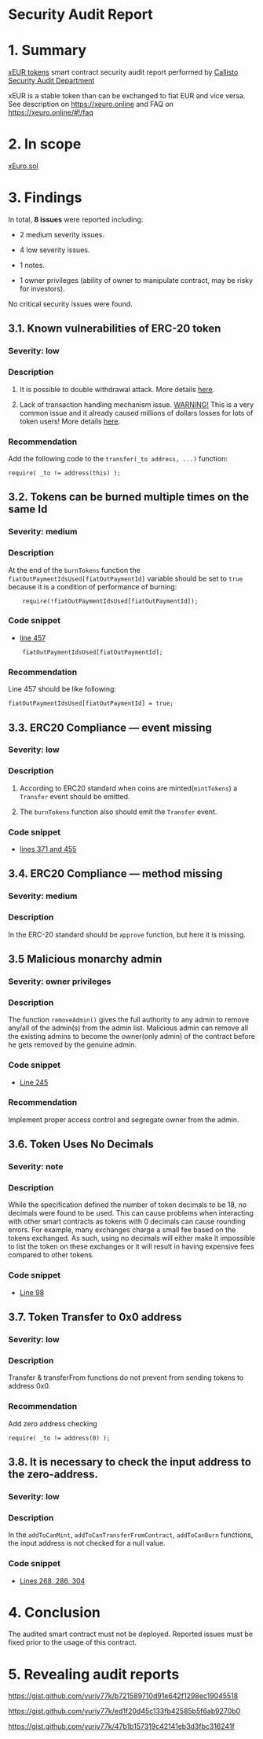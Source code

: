 # Security Audit Report

# 1. Summary

[xEUR tokens](https://etherscan.io/address/0xC31C61cf55fB5E646684AD8E8517793ec9A22c5e#code) smart contract security audit report performed by [Callisto Security Audit Department](https://github.com/EthereumCommonwealth/Auditing)

xEUR is a stable token than can be exchanged to fiat EUR and vice versa.
See description on https://xeuro.online and FAQ on https://xeuro.online/#!/faq

# 2. In scope

[xEuro.sol](https://etherscan.io/address/0xC31C61cf55fB5E646684AD8E8517793ec9A22c5e#code)

# 3. Findings

In total, **8 issues** were reported including:

- 2 medium severity issues.

- 4 low severity issues.

- 1 notes.

- 1 owner privileges (ability of owner to manipulate contract, may be risky for investors).

No critical security issues were found.

## 3.1. Known vulnerabilities of ERC-20 token

### Severity: low

### Description

1. It is possible to double withdrawal attack. More details [here](https://docs.google.com/document/d/1YLPtQxZu1UAvO9cZ1O2RPXBbT0mooh4DYKjA_jp-RLM/edit).

2. Lack of transaction handling mechanism issue. [WARNING!](https://gist.github.com/Dexaran/ddb3e89fe64bf2e06ed15fbd5679bd20)  This is a very common issue and it already caused millions of dollars losses for lots of token users! More details [here](https://docs.google.com/document/d/1Feh5sP6oQL1-1NHi-X1dbgT3ch2WdhbXRevDN681Jv4/edit).

### Recommendation

Add the following code to the `transfer(_to address, ...)` function:

```
require( _to != address(this) );

```

## 3.2. Tokens can be burned multiple times on the same Id

### Severity: medium

### Description

At the end of the `burnTokens` function the `fiatOutPaymentIdsUsed[fiatOutPaymentId]` variable should be set to `true` because it is a condition of performance of burning:

```solidity
    require(!fiatOutPaymentIdsUsed[fiatOutPaymentId]);
```

### Code snippet

* [line 457](https://etherscan.io/address/0xC31C61cf55fB5E646684AD8E8517793ec9A22c5e#code)
```solidity
    fiatOutPaymentIdsUsed[fiatOutPaymentId];
```

### Recommendation

Line 457 should be like following:

`fiatOutPaymentIdsUsed[fiatOutPaymentId] = true;`

## 3.3. ERC20 Compliance — event missing

### Severity: low

### Description

1. According to ERC20 standard when coins are minted(`mintTokens`) a `Transfer` event should be emitted.

2. The `burnTokens` function also should emit the `Transfer` event.

### Code snippet

* [lines 371 and 455](https://etherscan.io/address/0xC31C61cf55fB5E646684AD8E8517793ec9A22c5e#code)

## 3.4. ERC20 Compliance — method missing

### Severity: medium

### Description

In the ERC-20 standard should be `approve` function, but here it is missing.

## 3.5 Malicious monarchy admin

### Severity: owner privileges

### Description

The function `removeAdmin()` gives the full authority to any admin to remove any/all of the admin(s) from the admin list.
Malicious admin can remove all the existing admins to become the owner(only admin) of the contract before he gets removed by the genuine admin.

### Code snippet

* [Line 245](https://etherscan.io/address/0xC31C61cf55fB5E646684AD8E8517793ec9A22c5e#code)

### Recommendation

Implement proper access control and segregate owner from the admin.

## 3.6. Token Uses No Decimals

### Severity: note

### Description

While the specification defined the number of token decimals to be 18, no decimals were found to be used. This can cause problems when interacting with other smart contracts as tokens with 0 decimals can cause rounding errors. For example, many exchanges charge a small fee based on the tokens exchanged. As such, using no decimals will either make it impossible to list the token on these exchanges or it will result in having expensive fees compared to other tokens.

### Code snippet

* [Line 98](https://etherscan.io/address/0xC31C61cf55fB5E646684AD8E8517793ec9A22c5e#code)

## 3.7. Token Transfer to 0x0 address

### Severity: low

### Description

Transfer & transferFrom functions do not prevent from sending tokens to address 0x0.

### Recommendation

Add zero address checking

```solidity
require( _to != address(0) );

```

## 3.8. It is necessary to check the input address to the zero-address.

### Severity: low

### Description

In the `addToCanMint`, `addToCanTransferFromContract`, `addToCanBurn` functions, the input address is not checked for a null value.

### Code snippet

* [Lines 268, 286, 304](https://etherscan.io/address/0xC31C61cf55fB5E646684AD8E8517793ec9A22c5e#code)

# 4. Conclusion

The audited smart contract must not be deployed. Reported issues must be fixed prior to the usage of this contract.

# 5. Revealing audit reports

https://gist.github.com/yuriy77k/b721589710d91e642f1298ec19045518

https://gist.github.com/yuriy77k/ed1f20d45c133fb42585b5f6ab9270b0

https://gist.github.com/yuriy77k/47b1b157319c42141eb3d3fbc316241f
